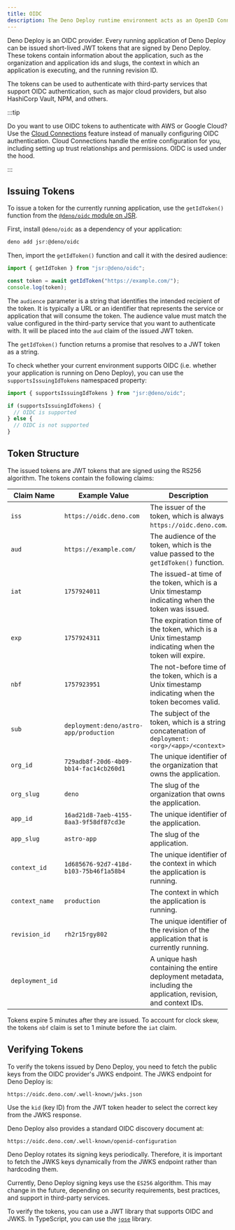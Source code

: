 ```yaml
---
title: OIDC
description: The Deno Deploy runtime environment acts as an OpenID Connect (OIDC) provider, enabling you to integrate with third-party services that support OIDC authentication.
---
```


Deno Deploy is an OIDC provider. Every running application of Deno Deploy can be
issued short-lived JWT tokens that are signed by Deno Deploy. These tokens
contain information about the application, such as the organization and
application ids and slugs, the context in which an application is executing, and
the running revision ID.

The tokens can be used to authenticate with third-party services that support
OIDC authentication, such as major cloud providers, but also HashiCorp Vault,
NPM, and others.

:::tip

Do you want to use OIDC tokens to authenticate with AWS or Google Cloud? Use the
[Cloud Connections](/deploy/reference/cloud_connections) feature instead of manually configuring
OIDC authentication. Cloud Connections handle the entire configuration for you,
including setting up trust relationships and permissions. OIDC is used under the
hood.

:::

## Issuing Tokens

To issue a token for the currently running application, use the `getIdToken()`
function from the [`@deno/oidc` module on JSR](http://jsr.io/@deno/oidc).

First, install `@deno/oidc` as a dependency of your application:

```sh
deno add jsr:@deno/oidc
```

Then, import the `getIdToken()` function and call it with the desired audience:

```ts
import { getIdToken } from "jsr:@deno/oidc";

const token = await getIdToken("https://example.com/");
console.log(token);
```

The `audience` parameter is a string that identifies the intended recipient of
the token. It is typically a URL or an identifier that represents the service or
application that will consume the token. The audience value must match the value
configured in the third-party service that you want to authenticate with. It
will be placed into the `aud` claim of the issued JWT token.

The `getIdToken()` function returns a promise that resolves to a JWT token as a
string.

To check whether your current environment supports OIDC (i.e. whether your
application is running on Deno Deploy), you can use the
`supportsIssuingIdTokens` namespaced property:

```ts
import { supportsIssuingIdTokens } from "jsr:@deno/oidc";

if (supportsIssuingIdTokens) {
  // OIDC is supported
} else {
  // OIDC is not supported
}
```

## Token Structure

The issued tokens are JWT tokens that are signed using the RS256 algorithm. The
tokens contain the following claims:

| Claim Name      | Example Value                          | Description                                                                                                    |
| --------------- | -------------------------------------- | -------------------------------------------------------------------------------------------------------------- |
| `iss`           | `https://oidc.deno.com`                | The issuer of the token, which is always `https://oidc.deno.com`.                                              |
| `aud`           | `https://example.com/`                 | The audience of the token, which is the value passed to the `getIdToken()` function.                           |
| `iat`           | `1757924011`                           | The issued-at time of the token, which is a Unix timestamp indicating when the token was issued.               |
| `exp`           | `1757924311`                           | The expiration time of the token, which is a Unix timestamp indicating when the token will expire.             |
| `nbf`           | `1757923951`                           | The not-before time of the token, which is a Unix timestamp indicating when the token becomes valid.           |
| `sub`           | `deployment:deno/astro-app/production` | The subject of the token, which is a string concatenation of `deployment:<org>/<app>/<context>`                |
| `org_id`        | `729adb8f-20d6-4b09-bb14-fac14cb260d1` | The unique identifier of the organization that owns the application.                                           |
| `org_slug`      | `deno`                                 | The slug of the organization that owns the application.                                                        |
| `app_id`        | `16ad21d8-7aeb-4155-8aa3-9f58df87cd3e` | The unique identifier of the application.                                                                      |
| `app_slug`      | `astro-app`                            | The slug of the application.                                                                                   |
| `context_id`    | `1d685676-92d7-418d-b103-75b46f1a58b4` | The unique identifier of the context in which the application is running.                                      |
| `context_name`  | `production`                           | The context in which the application is running.                                                               |
| `revision_id`   | `rh2r15rgy802`                         | The unique identifier of the revision of the application that is currently running.                            |
| `deployment_id` | <random string>                        | A unique hash containing the entire deployment metadata, including the application, revision, and context IDs. |

Tokens expire 5 minutes after they are issued. To account for clock skew, the
tokens `nbf` claim is set to 1 minute before the `iat` claim.

## Verifying Tokens

To verify the tokens issued by Deno Deploy, you need to fetch the public keys
from the OIDC provider's JWKS endpoint. The JWKS endpoint for Deno Deploy is:

```
https://oidc.deno.com/.well-known/jwks.json
```

Use the `kid` (key ID) from the JWT token header to select the correct key from
the JWKS response.

Deno Deploy also provides a standard OIDC discovery document at:

```
https://oidc.deno.com/.well-known/openid-configuration
```

Deno Deploy rotates its signing keys periodically. Therefore, it is important to
fetch the JWKS keys dynamically from the JWKS endpoint rather than hardcoding
them.

Currently, Deno Deploy signing keys use the `ES256` algorithm. This may change
in the future, depending on security requirements, best practices, and support
in third-party services.

To verify the tokens, you can use a JWT library that supports OIDC and JWKS. In
TypeScript, you can use the [`jose`](https://jsr.io/@panva/jose) library.
